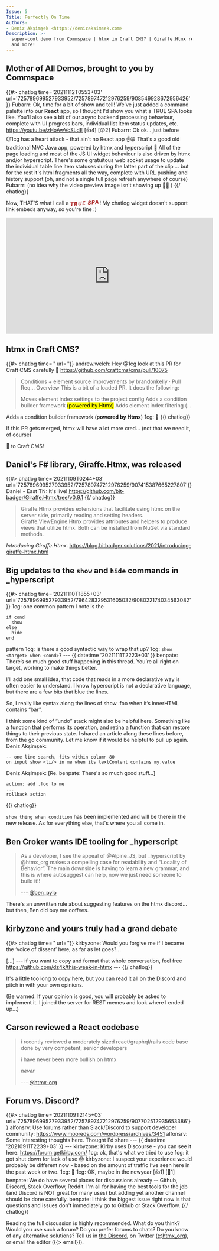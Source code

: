```yaml
---
Issue: 5
Title: Perfectly On Time
Authors:
- Deniz Akşimşek <https://denizaksimsek.com>
Description: >-
  super-cool demo from Commspace | htmx in Craft CMS? | Giraffe.Htmx released |
  and more!
---
```



## Mother of All Demos, brought to you by Commspace

{{#> chatlog time='20211112T0553+03' url='725789699527933952/725789747212976259/908549928672956426'}}
Fubarrr: Ok, time for a bit of show and tell! We've just added a command palette
  into our **React** app, so I thought I'd show you what a TRUE SPA looks like. 
  You'll also see a bit of our async backend processing behaviour, complete with
  UI progress bars, individual list item status updates, etc. 
  https://youtu.be/zHoAwVcSLdE [👍4] [😲2]
Fubarrr: Ok ok... just before @1cg has a heart attack - that ain't no React app 
  ☝️😁   That's a good old traditional MVC Java app, powered by htmx and 
  hyperscript 💪 All of the page loading and most of the JS UI widget behaviour 
  is also driven by htmx and/or hyperscript. There's some gratuitous web socket 
  usage to update the individual table line item statuses during the latter part
  of the clip ... but for the rest it's html fragments all the way, complete 
  with URL pushing and history support (oh, and not a single full page refresh 
  anywhere of course) 
Fubarrr: (no idea why the video preview image isn't showing up 🤷‍♂️ )
{{/ chatlog}}

Now, THAT'S what I call a 
<b style="letter-spacing:.1em; font-style:italic; color:#a22; 
transform:rotate(-5deg); display:inline-block;">TRUE SPA</b>!
My chatlog widget doesn't support link embeds anyway, so you're fine :) 

<iframe width="560" height="315" src="https://www.youtube-nocookie.com/embed/zHoAwVcSLdE" title="YouTube video player" frameborder="0" allow="accelerometer; autoplay; clipboard-write; encrypted-media; gyroscope; picture-in-picture" allowfullscreen></iframe>


## htmx in Craft CMS?

{{#> chatlog time='' url=''}}
andrew.welch: Hey @1cg look at this PR for Craft CMS carefully 🙂 
  <https://github.com/craftcms/cms/pull/10075>
  
  > Conditions + element source improvements by brandonkelly · Pull Req...
  > Overview
  > This is a bit of a loaded PR. It does the following:
  > 
  > Moves element index settings to the project config
  > Adds a condition builder framework <mark>(powered by Htmx)</mark>
  > Adds element index filtering (...

  Adds a condition builder framework (**powered by Htmx**)
1cg: 🤯
{{/ chatlog}}

If this PR gets merged, htmx will have a lot more cred... (not that we need it,
of course)

💙 to Craft CMS!


## Daniel's F# library, Giraffe.Htmx, was released

{{#> chatlog time='20211109T0244+03' url='725789699527933952/725789747212976259/907415387665227807'}}
Daniel - East TN: It's live! <https://github.com/bit-badger/Giraffe.Htmx/tree/v0.9.1>
{{/ chatlog}}

> Giraffe.Htmx provides extensions that facilitate using htmx on the server 
> side, primarily reading and setting headers. Giraffe.ViewEngine.Htmx provides
> attributes and helpers to produce views that utilize htmx. Both can be
> installed from NuGet via standard methods.

<cite>Introducing Giraffe.Htmx</cite>. <https://blog.bitbadger.solutions/2021/introducing-giraffe-htmx.html>


## Big updates to the `show` and `hide` commands in _hyperscript

{{#> chatlog time='20211110T1855+03' url='725789699527933952/796428329531605032/908022174034563082'}}
1cg: one common pattern I note is the
  ~~~ hyperscript
  if cond
    show
  else
    hide
  end
  ~~~
  pattern
1cg: is there a good syntactic way to wrap that up?
1cg: `show <target> when <cond>`?
--- {{ datetime '20211111T2223+03' }}
benpate: There’s so much good stuff happening in this thread. You’re all right 
  on target, working to make things better.
  
  I’ll add one small idea, that code that reads in a more declarative way is 
  often easier to understand. I know hyperscript is not a declarative language, 
  but there are a few bits that blue the lines.
  
  So, I really like syntax along the lines of show .foo when it’s innerHTML 
  contains “bar”.
  
  I think some kind of “undo” stack might also be helpful here. Something like a 
  function that performs its operation, and retina a function that can restore 
  things to their previous state.   I shared an article along these lines 
  before, from the go community. Let me know if it would be helpful to pull up 
  again.
Deniz Akşimşek:
  ~~~ hyperscript
  -- one line search, fits within column 80
  on input show <li/> in me when its textContent contains my.value
  ~~~
Deniz Akşimşek: [Re. benpate: There's so much good stuff...]
  ~~~ hyperscript
  action: add .foo to me
  ...
  rollback action
  ~~~
{{/ chatlog}}

`show thing when condition` has been implemented and will be there in the new
release. As for everything else, that's where you all come in.


## Ben Croker wants IDE tooling for _hyperscript

> As a developer, I see the appeal of @Alpine_JS, but \_hyperscript by @htmx_org
> makes a compelling case for readability and “Locality of Behavior”. The main
> downside is having to learn a new grammar, and this is where autosuggest can
> help, now we just need someone to build it!!
> <footer>
>
> --- [@ben_pylo](https://twitter.com/ben_pylo/status/1457824185514872843)
> </footer>

There's an unwritten rule about suggesting features on the htmx discord... but 
then, Ben did buy me coffees.


## kirbyzone and yours truly had a grand debate

{{#> chatlog time='' url=''}}
kirbyzone: Would you forgive me if I became the ‘voice of dissent’ here, as far 
  as let goes?…
  
  [...]
--- if you want to copy and format that whole conversation, feel free <https://github.com/dz4k/this-week-in-htmx> ---
{{/ chatlog}}

It's a little too long to copy here, but you can read it all on the Discord and
pitch in with your own opinions. 

(Be warned: If your opinion is good, you will probably be asked to implement it. 
I joined the server for REST memes and look where I ended up...)


## Carson reviewed a React codebase

> i recently reviewed a moderately sized react/graphql/rails code base done by
> very competent, senior developers
> 
> i have never been more bullish on htmx
> 
> *never*
> <footer>
> 
> --- [@htmx-org](https://twitter.com/htmx_org/status/1458114703444660226)
> </footer>


## Forum vs. Discord?

{{#> chatlog time='20211109T2145+03' url='725789699527933952/725789747212976259/907702512935653386'}}
alfonsrv: Use forums rather than Slack/Discord to support developer community: <https://www.mooreds.com/wordpress/archives/3451>
alfonsrv: Some interesting thoughts here. Thought I'd share
--- {{ datetime '20210911T2239+03' }} ---
kirbyzone: Kirby uses Discourse - you can see it here: https://forum.getkirby.com/
1cg: ok, that's what we tried to use
1cg: it got shut down for lack of use 😑
kirbyzone: I suspect your experience would probably be different now - based on 
  the amount of traffic I’ve seen here in the past week or two.
1cg: 🙂
1cg: OK, maybe in the newyear [👍1] [🎉1]
benpate: We do have several places for discussions already -- Github, Discord, 
  Stack Overflow, Reddit.  I'm all for having the best tools for the job (and 
  Discord is NOT great for many uses) but adding yet another channel should be 
  done carefully. 
benpate: I think the biggest issue right now is that questions and issues don't 
  immediately go to Github or Stack Overflow.
{{/ chatlog}}

Reading the full discussion is highly recommended. What do you think? Would you
use such a forum? Do you prefer forums to chats? Do you know of any alternative
solutions? Tell us in [the Discord][], on Twitter ([@htmx_org][]), or email the 
editor ({{> email}}).

[the Discord]: https://htmx.org/discord
[@htmx_org]: https://twitter.com/htmx_org
